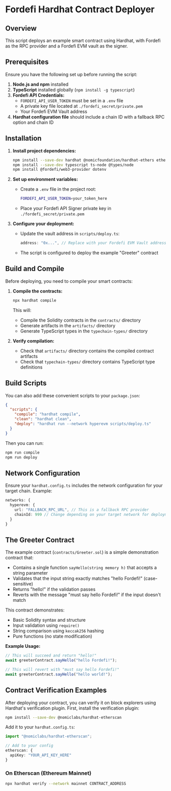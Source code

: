 # Fordefi Hardhat Contract Deployer

## Overview
This script deploys an example smart contract using Hardhat, with Fordefi as the RPC provider and a Fordefi EVM vault as the signer.

## Prerequisites
Ensure you have the following set up before running the script:

1. **Node.js and npm** installed
2. **TypeScript** installed globally (`npm install -g typescript`)
3. **Fordefi API Credentials:**
   - `FORDEFI_API_USER_TOKEN` must be set in a `.env` file
   - A private key file located at `./fordefi_secret/private.pem`
   - Your Fordefi EVM Vault address
4. **Hardhat configuration file** should include a chain ID with a fallback RPC option and chain ID

## Installation

1. **Install project dependencies:**
   ```sh
   npm install --save-dev hardhat @nomicfoundation/hardhat-ethers ethers viem
   npm install --save-dev typescript ts-node @types/node
   npm install @fordefi/web3-provider dotenv
   ```

2. **Set up environment variables:**
   - Create a `.env` file in the project root:
     ```sh
     FORDEFI_API_USER_TOKEN=your_token_here
     ```
   - Place your Fordefi API Signer private key in `./fordefi_secret/private.pem`

3. **Configure your deployment:**
   - Update the vault address in `scripts/deploy.ts`:
     ```typescript
     address: "0x...", // Replace with your Fordefi EVM Vault address
     ```
   - The script is configured to deploy the example "Greeter" contract

## Build and Compile

Before deploying, you need to compile your smart contracts:

1. **Compile the contracts:**
   ```sh
   npx hardhat compile
   ```
   This will:
   - Compile the Solidity contracts in the `contracts/` directory
   - Generate artifacts in the `artifacts/` directory
   - Generate TypeScript types in the `typechain-types/` directory

2. **Verify compilation:**
   - Check that `artifacts/` directory contains the compiled contract artifacts
   - Check that `typechain-types/` directory contains TypeScript type definitions

## Build Scripts

You can also add these convenient scripts to your `package.json`:

```json
{
  "scripts": {
    "compile": "hardhat compile",
    "clean": "hardhat clean",
    "deploy": "hardhat run --network hyperevm scripts/deploy.ts"
  }
}
```

Then you can run:
```sh
npm run compile
npm run deploy
```

## Network Configuration

Ensure your `hardhat.config.ts` includes the network configuration for your target chain. Example:
```typescript
networks: {
  hyperevm: {
    url: "FALLBACK_RPC_URL", // This is a fallback RPC provider
    chainId: 999 // Change depending on your target network for deployment
  }
}
```

## The Greeter Contract

The example contract (`contracts/Greeter.sol`) is a simple demonstration contract that:

- Contains a single function `sayHello(string memory h)` that accepts a string parameter
- Validates that the input string exactly matches "hello Fordefi!" (case-sensitive)
- Returns "hello!" if the validation passes
- Reverts with the message "must say hello Fordefi!" if the input doesn't match

This contract demonstrates:
- Basic Solidity syntax and structure
- Input validation using `require()`
- String comparison using `keccak256` hashing
- Pure functions (no state modification)

**Example Usage:**
```javascript
// This will succeed and return "hello!"
await greeterContract.sayHello("hello Fordefi!");

// This will revert with "must say hello Fordefi!"
await greeterContract.sayHello("hello world!");
```

## Contract Verification Examples

After deploying your contract, you can verify it on block explorers using Hardhat's verification plugin. First, install the verification plugin:

```sh
npm install --save-dev @nomiclabs/hardhat-etherscan
```

Add it to your `hardhat.config.ts`:
```typescript
import "@nomiclabs/hardhat-etherscan";

// Add to your config
etherscan: {
  apiKey: "YOUR_API_KEY_HERE"
}
```

### On Etherscan (Ethereum Mainnet)
```bash
npx hardhat verify --network mainnet CONTRACT_ADDRESS
```